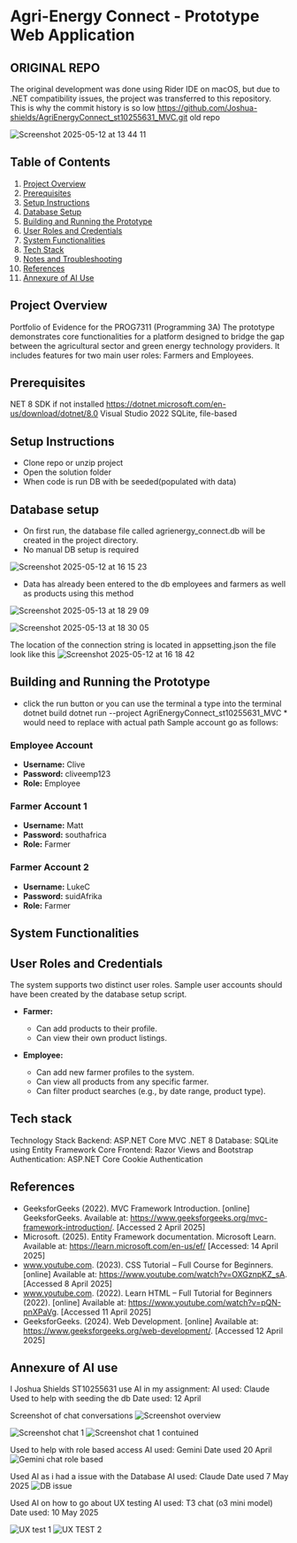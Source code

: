 # Agri-Energy Connect - Prototype Web Application

## ORIGINAL REPO
The original development was done using Rider IDE on macOS, but due to .NET compatibility issues, the project was transferred to this repository. This is why the commit history is so low 
https://github.com/Joshua-shields/AgriEnergyConnect_st10255631_MVC.git old repo 

![Screenshot 2025-05-12 at 13 44 11](https://github.com/user-attachments/assets/76d52350-9383-4f5c-b4f1-6827fbb64bbd)


## Table of Contents

1. [Project Overview](#project-overview)
2. [Prerequisites](#prerequisites)
3. [Setup Instructions](#setup-instructions)
4. [Database Setup](#database-setup)
5. [Building and Running the Prototype](#building-and-running-the-prototype)
6. [User Roles and Credentials](#user-roles-and-credentials)
7. [System Functionalities](#system-functionalities)
8. [Tech Stack](#tech-stack)
9. [Notes and Troubleshooting](#notes-and-troubleshooting)
10. [References](#references)
11. [Annexure of AI Use](#annexure-of-ai-use)

## Project Overview

Portfolio of Evidence for the PROG7311 (Programming 3A) 
The prototype demonstrates core functionalities for a platform designed to bridge the gap between the agricultural sector and green energy technology providers. It includes features for two main user roles: Farmers and Employees.



## Prerequisites
NET 8 SDK if not installed https://dotnet.microsoft.com/en-us/download/dotnet/8.0
Visual Studio 2022
SQLite, file-based

## Setup Instructions
* Clone repo or unzip project
* Open the solution folder
* When code is run DB with be seeded(populated with data)

## Database setup
* On first run, the database file called agrienergy_connect.db will be created in the project directory.
* No manual DB setup is required

![Screenshot 2025-05-12 at 16 15 23](https://github.com/user-attachments/assets/51d0e893-dbb9-4f79-926a-b481ca42dd7b)

* Data has already been entered to the db employees and farmers as well as products using this method
  
![Screenshot 2025-05-13 at 18 29 09](https://github.com/user-attachments/assets/a5207591-923f-4014-9420-9f7529481224)

![Screenshot 2025-05-13 at 18 30 05](https://github.com/user-attachments/assets/ee8f8200-9f0a-4109-b8f7-b340cbbc6a7d)

The location of the connection string is located in appsetting.json the file look like this 
![Screenshot 2025-05-12 at 16 18 42](https://github.com/user-attachments/assets/16cf45fb-948e-45a8-9ff8-3faf5ae9f26b)



## Building and Running the Prototype
* click the run button or you can use the terminal a type into the terminal dotnet build dotnet run --project AgriEnergyConnect_st10255631_MVC * would need to replace with actual path 
Sample account go as follows:

### Employee Account
- **Username:** Clive
- **Password:** cliveemp123
- **Role:** Employee

### Farmer Account 1
- **Username:** Matt
- **Password:** southafrica
- **Role:** Farmer

### Farmer Account 2
- **Username:** LukeC
- **Password:** suidAfrika
- **Role:** Farmer

## System Functionalities
## User Roles and Credentials

The system supports two distinct user roles. Sample user accounts should have been created by the database setup script.

*   **Farmer:**
    *   Can add products to their profile.
    *   Can view their own product listings.
  
*   **Employee:**
    *   Can add new farmer profiles to the system.
    *   Can view all products from any specific farmer.
    *   Can filter product searches (e.g., by date range, product type).

## Tech stack 
Technology Stack
Backend: ASP.NET Core MVC .NET 8
Database: SQLite using Entity Framework Core
Frontend: Razor Views and Bootstrap 
Authentication: ASP.NET Core Cookie Authentication

## References

- GeeksforGeeks (2022). MVC Framework Introduction. [online] GeeksforGeeks. Available at: https://www.geeksforgeeks.org/mvc-framework-introduction/. [Accessed 2 April 2025]
- Microsoft. (2025). Entity Framework documentation. Microsoft Learn. Available at: https://learn.microsoft.com/en-us/ef/ [Accessed: 14 April 2025]
- www.youtube.com. (2023). CSS Tutorial – Full Course for Beginners. [online] Available at: https://www.youtube.com/watch?v=OXGznpKZ_sA. [Accessed 8 April 2025]
- www.youtube.com. (2022). Learn HTML – Full Tutorial for Beginners (2022). [online] Available at: https://www.youtube.com/watch?v=pQN-pnXPaVg. [Accessed 11 April 2025]
- GeeksforGeeks. (2024). Web Development. [online] Available at: https://www.geeksforgeeks.org/web-development/. [Accessed 12 April 2025]


## Annexure of AI use
I Joshua Shields ST10255631 use AI in my assignment:
AI used: Claude 
Used to help with seeding the db
Date used: 12 April 

Screenshot of chat conversations 
![Screenshot overview ](https://github.com/user-attachments/assets/dc208e1e-a9d3-4eb8-91a0-fe299b5da37c)

![Screenshot chat 1](https://github.com/user-attachments/assets/02982956-567f-4dac-82c6-fcf669d8bd1c)
![Screenshot chat 1 contuined](https://github.com/user-attachments/assets/438b6e91-5171-4e07-b041-6d588274b6d6)

Used to help with role based access 
AI used: Gemini
Date used 20 April 
![Gemini chat role based](https://github.com/user-attachments/assets/a382afd1-b6f8-41c3-a70c-ec9d79b39740)


Used AI as i had a issue with the Database 
AI used: Claude 
Date used 7 May 2025
![DB issue](https://github.com/user-attachments/assets/084caacd-d3d7-439f-ad0e-7f81e3f50bf1)

Used AI on how to go about UX testing 
AI used: T3 chat (o3 mini model)
Date used: 10 May 2025

![UX test 1](https://github.com/user-attachments/assets/dfdf99a1-3598-4890-8061-fa1f9b42ab7d)
![UX TEST 2](https://github.com/user-attachments/assets/0e1ce2a5-56b2-48fc-b2de-fab83f0c762f)


